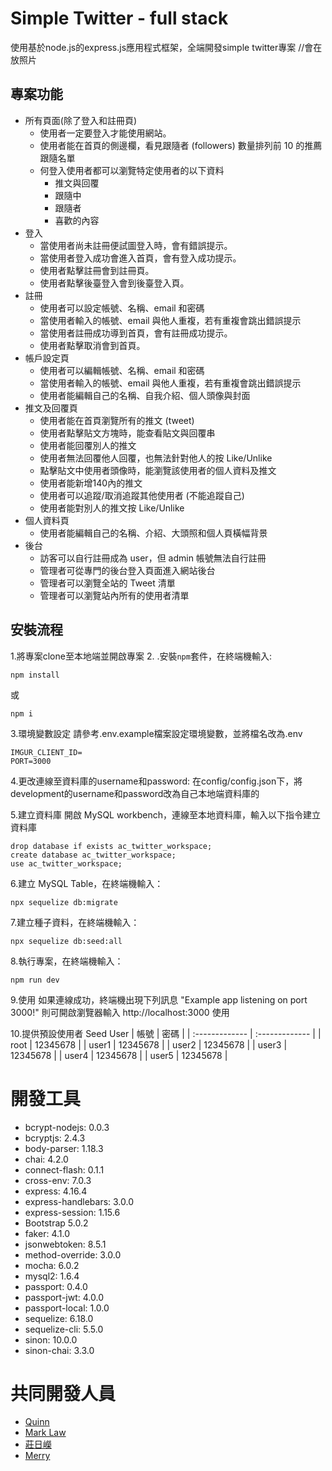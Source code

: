 # Simple Twitter - full stack
使用基於node.js的express.js應用程式框架，全端開發simple twitter專案
//會在放照片

## 專案功能
- 所有頁面(除了登入和註冊頁)
	- 使用者一定要登入才能使用網站。
	- 使用者能在首頁的側邊欄，看見跟隨者 (followers) 數量排列前 10 的推薦跟隨名單
	- 何登入使用者都可以瀏覽特定使用者的以下資料
		- 推文與回覆
		- 跟隨中
		- 跟隨者 
		- 喜歡的內容
- 登入
	- 當使用者尚未註冊便試圖登入時，會有錯誤提示。
	- 當使用者登入成功會進入首頁，會有登入成功提示。
	- 使用者點擊註冊會到註冊頁。
	- 使用者點擊後臺登入會到後臺登入頁。
- 註冊
	- 使用者可以設定帳號、名稱、email 和密碼
	- 當使用者輸入的帳號、email 與他人重複，若有重複會跳出錯誤提示
	- 當使用者註冊成功導到首頁，會有註冊成功提示。
	- 使用者點擊取消會到首頁。
- 帳戶設定頁
	- 使用者可以編輯帳號、名稱、email 和密碼
	- 當使用者輸入的帳號、email 與他人重複，若有重複會跳出錯誤提示
	- 使用者能編輯自己的名稱、自我介紹、個人頭像與封面
- 推文及回覆頁
	- 使用者能在首頁瀏覽所有的推文 (tweet)
	- 使用者點擊貼文方塊時，能查看貼文與回覆串
	- 使用者能回覆別人的推文
	- 使用者無法回覆他人回覆，也無法針對他人的按 Like/Unlike
	- 點擊貼文中使用者頭像時，能瀏覽該使用者的個人資料及推文
	- 使用者能新增140內的推文
	- 使用者可以追蹤/取消追蹤其他使用者 (不能追蹤自己)
	- 使用者能對別人的推文按 Like/Unlike
- 個人資料頁
	- 使用者能編輯自己的名稱、介紹、大頭照和個人頁橫幅背景
- 後台
	- 訪客可以自行註冊成為 user，但 admin 帳號無法自行註冊
	- 管理者可從專門的後台登入頁面進入網站後台
	- 管理者可以瀏覽全站的 Tweet 清單
	- 管理者可以瀏覽站內所有的使用者清單
## 安裝流程

1.將專案clone至本地端並開啟專案
2. .安裝`npm`套件，在終端機輸入:
```
npm install
```
或
```
npm i
```
3.環境變數設定 請參考.env.example檔案設定環境變數，並將檔名改為.env
```
IMGUR_CLIENT_ID= 
PORT=3000
```
4.更改連線至資料庫的username和password:
在config/config.json下，將development的username和password改為自己本地端資料庫的

5.建立資料庫
開啟 MySQL workbench，連線至本地資料庫，輸入以下指令建立資料庫 
```
drop database if exists ac_twitter_workspace;
create database ac_twitter_workspace;
use ac_twitter_workspace;
```
6.建立 MySQL Table，在終端機輸入：
```
npx sequelize db:migrate 
```
7.建立種子資料，在終端機輸入：
```
npx sequelize db:seed:all 
```
8.執行專案，在終端機輸入：
```
npm run dev
```
9.使用
如果連線成功，終端機出現下列訊息 "Example app listening on port 3000!"
則可開啟瀏覽器輸入 http://localhost:3000 使用

10.提供預設使用者 Seed User
| 帳號 | 密碼 |
| :------------- | :------------- |
| root  | 12345678 |
| user1 | 12345678 |
| user2 | 12345678 |
| user3 | 12345678 |
| user4 | 12345678 |
| user5 | 12345678 |

# 開發工具
- bcrypt-nodejs: 0.0.3
- bcryptjs: 2.4.3
- body-parser: 1.18.3
- chai: 4.2.0
- connect-flash: 0.1.1
- cross-env: 7.0.3
- express: 4.16.4
- express-handlebars: 3.0.0
- express-session: 1.15.6
- Bootstrap 5.0.2
- faker: 4.1.0
- jsonwebtoken: 8.5.1
- method-override: 3.0.0
- mocha: 6.0.2
- mysql2: 1.6.4
- passport: 0.4.0
- passport-jwt: 4.0.0
- passport-local: 1.0.0
- sequelize: 6.18.0
- sequelize-cli: 5.5.0
- sinon: 10.0.0
- sinon-chai: 3.3.0

# 共同開發人員

- [Quinn](https://github.com/KeYunTinG)
- [Mark Law](https://github.com/HKMark)
- [莊日嶸](https://github.com/robert1074004)
- [Merry](https://github.com/MerryHao)